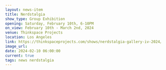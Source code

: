 ```yaml
---
layout: news-item
title: Nerdstalgia
show_type: Group Exhibition
opening: Saturday, February 10th, 6-10PM
on_view: February 10th - March 2nd, 2024
venue: Thinkspace Projects
location: Los Angeles
link: https://thinkspaceprojects.com/shows/nerdstalgia-gallery-iv-2024/
image_url:
date: 2024-02-10 06:00:00
current: true
tags: news nerdstalgia
---
```

